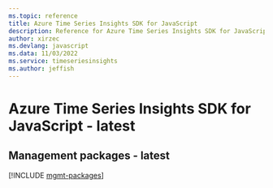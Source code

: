 ```yaml
---
ms.topic: reference
title: Azure Time Series Insights SDK for JavaScript
description: Reference for Azure Time Series Insights SDK for JavaScript
author: xirzec
ms.devlang: javascript
ms.data: 11/03/2022
ms.service: timeseriesinsights
ms.author: jeffish
---
```

# Azure Time Series Insights SDK for JavaScript - latest

## Management packages - latest
[!INCLUDE [mgmt-packages](time-series-insights-mgmt-index.md)]